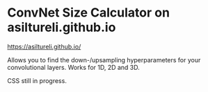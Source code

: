 # ConvNet Size Calculator on asiltureli.github.io

  https://asiltureli.github.io/

Allows you to find the down-/upsampling hyperparameters for your convolutional layers. Works for 1D, 2D and 3D.   
  
CSS still in progress.

